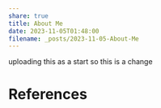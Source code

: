 ```yaml
---
share: true
title: About Me
date: 2023-11-05T01:48:00
filename: _posts/2023-11-05-About-Me
---
```


uploading this as a start
so this is a change








# References


